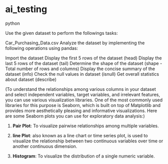 # ai_testing
 python

Use the given dataset to perform the followings tasks:

Car_Purchasing_Data.csv
Analyze the dataset by implementing the following operations using pandas:

Import the dataset
Display the first 5 rows of the dataset (head)
Display the last 5 rows of the dataset (tail)
Determine the shape of the dataset (shape - Total number of rows and columns)
Display the concise summary of the dataset (info)
Check the null values in dataset (isnull)
Get overall statistics about dataset (describe)


(To understand the relationships among various columns in your dataset and select independent variables, target variables, and irrelevant features, you can use various visualization libraries. One of the most commonly used libraries for this purpose is Seaborn, which is built on top of Matplotlib and provides more aesthetically pleasing and informative visualizations. Here are some Seaborn plots you can use for exploratory data analysis:)

1. **Pair Plot**: To visualize pairwise relationships among multiple variables.

2. **line Plot**: also known as a line chart or time series plot, is used to visualize the relationship between two continuous variables over time or another continuous dimension.

3. **Histogram**: To visualize the distribution of a single numeric variable.
